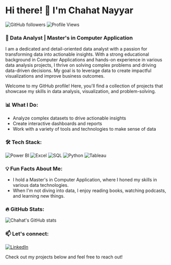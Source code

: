 # Hi there! 👋 I'm Chahat Nayyar

![GitHub followers](https://img.shields.io/github/followers/chahat-24?style=social) ![Profile Views](https://komarev.com/ghpvc/?username=chahat-24)

### 🚀 Data Analyst | Master's in Computer Application

I am a dedicated and detail-oriented data analyst with a passion for transforming data into actionable insights. With a strong educational background in Computer Applications and hands-on experience in various data analysis projects, I thrive on solving complex problems and driving data-driven decisions. My goal is to leverage data to create impactful visualizations and improve business outcomes.

Welcome to my GitHub profile! Here, you'll find a collection of projects that showcase my skills in data analysis, visualization, and problem-solving.

### 📊 What I Do:
- Analyze complex datasets to drive actionable insights
- Create interactive dashboards and reports
- Work with a variety of tools and technologies to make sense of data

### 🛠️ Tech Stack:

![Power BI](https://img.shields.io/badge/Power%20BI-%23323330.svg?style=for-the-badge&logo=power-bi&logoColor=%23F7DF1E)
![Excel](https://img.shields.io/badge/Excel-%23121011.svg?style=for-the-badge&logo=Microsoft-excel&logoColor=%23F7DF1E)
![SQL](https://img.shields.io/badge/SQL-%23ffffff.svg?style=for-the-badge&logo=MySQL&logoColor=orange)
![Python](https://img.shields.io/badge/Python-%233776AB.svg?style=for-the-badge&logo=python&logoColor=%23F7DF1E)
![Tableau](https://img.shields.io/badge/Tableau-%23ff9933.svg?style=for-the-badge&logo=tableau&logoColor=white)

### 💡 Fun Facts About Me:
- I hold a Master's in Computer Application, where I honed my skills in various data technologies.
- When I'm not diving into data, I enjoy reading books, watching podcasts, and learning new things.

### 🔥 GitHub Stats:
![Chahat's GitHub stats](https://github-readme-stats.vercel.app/api?username=chahat-24&show_icons=true&theme=radical)

### 📫 Let's connect:
[![LinkedIn](https://img.shields.io/badge/LinkedIn-%230077B5.svg?style=for-the-badge&logo=linkedin&logoColor=white)](https://www.linkedin.com/feed/)

Check out my projects below and feel free to reach out!
